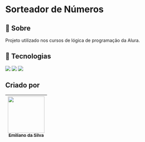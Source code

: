 <h1>Sorteador de Números</h1>

<h2>&#128221; Sobre</h2>
<p>Projeto utilizado nos cursos de lógica de programação da Alura.</p>

## &#128640; Tecnologias
<div>
  <img src="https://img.shields.io/badge/HTML-239120?style=for-the-badge&logo=html5&logoColor=white">
  <img src="https://img.shields.io/badge/CSS-239120?&style=for-the-badge&logo=css3&logoColor=white">
  <img src="https://img.shields.io/badge/JavaScript-F7DF1E?style=for-the-badge&logo=javascript&logoColor=black">
</div>

## Criado por 
[<img loading="lazy" src="https://avatars.githubusercontent.com/u/180310138?u=f65d3b19e667420adeda2a69bf1ebdba8b31909c&amp;v=4" width=115><br><sub>Emiliano da Silva</sub>](https://github.com/EmilianoSilva98) |
| :---: |
